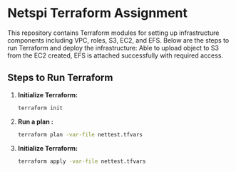    # Netspi Terraform Assignment

This repository contains Terraform modules for setting up infrastructure components including VPC, roles, S3, EC2, and EFS. Below are the steps to run Terraform and deploy the infrastructure:
Able to upload object to S3  from the EC2 created, EFS is attached successfully with required access.

## Steps to Run Terraform

1. **Initialize Terraform:**
   ```bash
   terraform init

1. **Run a plan :**
   ```bash
   terraform plan -var-file nettest.tfvars

1. **Initialize Terraform:**
   ```bash
   terraform apply -var-file nettest.tfvars
